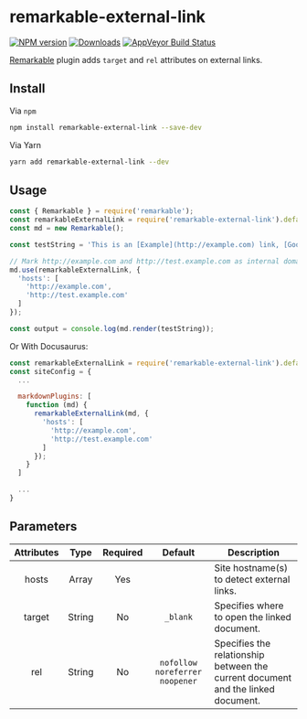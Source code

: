 # remarkable-external-link

[![NPM version][npm-image]][npm-url]
[![Downloads][downloads-image]][npm-url]
[![AppVeyor Build Status][appveyor-image]][appveyor-url]

[Remarkable](https://www.npmjs.com/package/remarkable) plugin adds `target` and `rel` attributes on external links.

## Install

Via `npm`

```bash
npm install remarkable-external-link --save-dev
```

Via Yarn

```bash
yarn add remarkable-external-link --dev
```

## Usage

```javascript
const { Remarkable } = require('remarkable');
const remarkableExternalLink = require('remarkable-external-link').default;
const md = new Remarkable();

const testString = 'This is an [Example](http://example.com) link, [Google](https://google.com) link, [Facebook](https://facebook.com) link, [Test Example](http://test.example.com/) link, [Test2 Example](http://test2.example.com/) link and [Relative](/docs/concept/) link.';

// Mark http://example.com and http://test.example.com as internal domain.
md.use(remarkableExternalLink, {
  'hosts': [
    'http://example.com',
    'http://test.example.com'
  ]
});

const output = console.log(md.render(testString));
```

Or With Docusaurus:

```javascript
const remarkableExternalLink = require('remarkable-external-link').default;
const siteConfig = {
  ...

  markdownPlugins: [
    function (md) {
      remarkableExternalLink(md, {
        'hosts': [
          'http://example.com',
          'http://test.example.com'
        ]
      });
    }
  ]

  ...
}
```

## Parameters

| Attributes |  Type  | Required |             Default            | Description                                                                      |
|:----------:|:------:|:--------:|:------------------------------:|----------------------------------------------------------------------------------|
|    hosts   |  Array |    Yes   |                                | Site hostname(s) to detect external links.                                       |
|   target   | String |    No    |            `_blank`            | Specifies where to open the linked document.                                     |
|     rel    | String |    No    | `nofollow noreferrer noopener` | Specifies the relationship between the current document and the linked document. |

[npm-image]: https://img.shields.io/npm/v/remarkable-external-link.svg
[npm-url]: https://www.npmjs.com/package/remarkable-external-link
[downloads-image]: https://img.shields.io/npm/dm/remarkable-external-link.svg

[travis-image]: https://api.travis-ci.com/samiahmedsiddiqui/remarkable-external-link.svg?branch=master
[travis-url]: https://travis-ci.com/samiahmedsiddiqui/remarkable-external-link

[appveyor-url]: https://ci.appveyor.com/project/samiahmedsiddiqui/remarkable-external-link
[appveyor-image]: https://img.shields.io/appveyor/ci/samiahmedsiddiqui/remarkable-external-link.svg?label=appveyor
